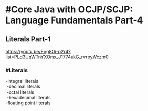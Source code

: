 <h1>#Core Java with OCJP/SCJP: Language Fundamentals Part-4</h1>

<h2>Literals Part-1</h2>

<a>https://youtu.be/Eng8Oi-p2r4?list=PLd3UqWTnYXOmx_J1774ukG_rvrpyWczm0</a>

<h3>#Literals</h3>
<p>
-integral literals  <br>
  &nbsp-decimal literals <br>
  &nbsp-octal literals <br>
  &nbsp-hexadecimal literals <br>
-floating point literals  <br>
</p>
